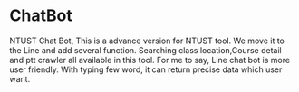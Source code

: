 # ChatBot
NTUST Chat Bot,
This is a advance version for NTUST tool. We move it to the Line and add several function.
Searching class location,Course detail and ptt crawler all available in this tool.
For me to say, Line chat bot is more user friendly. 
With typing few word, it can return precise data which user want.

